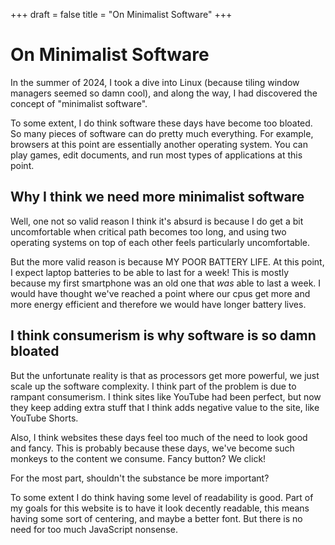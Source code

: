 +++
draft = false
title = "On Minimalist Software"
+++
# On Minimalist Software

In the summer of 2024, I took a dive into Linux (because tiling window managers seemed so damn cool), and along the way, I had discovered the concept of "minimalist software".

To some extent, I do think software these days have become too bloated. So many pieces of software can do pretty much everything. For example, browsers at this point are essentially another operating system. You can play games, edit documents, and run most types of applications at this point.

## Why I think we need more minimalist software
Well, one not so valid reason I think it's absurd is because I do get a bit uncomfortable when critical path becomes too long, and using two operating systems on top of each other feels particularly uncomfortable. 

But the more valid reason is because MY POOR BATTERY LIFE. At this point, I expect laptop batteries to be able to last for a week! This is mostly because my first smartphone was an old one that *was* able to last a week. I would have thought we've reached a point where our cpus get more and more energy efficient and therefore we would have longer battery lives.

## I think consumerism is why software is so damn bloated

But the unfortunate reality is that as processors get more powerful, we just scale up the software complexity. I think part of the problem is due to rampant consumerism. I think sites like YouTube had been perfect, but now they keep adding extra stuff that I think adds negative value to the site, like YouTube Shorts.

Also, I think websites these days feel too much of the need to look good and fancy. This is probably because these days, we've become such monkeys to the content we consume. Fancy button? We click! 

For the most part, shouldn't the substance be more important? 

To some extent I do think having some level of readability is good. Part of my goals for this website is to have it look decently readable, this means having some sort of centering, and maybe a better font. But there is no need for too much JavaScript nonsense. 





